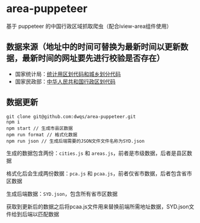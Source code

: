 
# area-puppeteer
基于 puppeteer 的中国行政区域抓取爬虫（配合iview-area组件使用）

## 数据来源（地址中的时间可替换为最新时间以更新数据，最新时间的网址要先进行校验是否存在）
* 国家统计局：[统计用区划代码和城乡划分代码](http://www.stats.gov.cn/tjsj/tjbz/tjyqhdmhcxhfdm/2020/index.html)
* 国家民政部：[中华人民共和国行政区划代码](http://www.mca.gov.cn/article/sj/tjbz/a/)

## 数据更新 

```
git clone git@github.com:dwqs/area-puppeteer.git
npm i
npm start // 生成市县区数据
npm run format // 格式化数据
npm run json // 生成后端需要的JSON文件文件名称为SYD.json
```

生成的数据包含两份：`cities.js` 和 `areas.js`，前者是市级数据，后者是县区数据

格式化后会生成两份数据：`pca.js` 和 `pcaa.js`，前者仅省市数据，后者包含省市区数据

生成后端数据：`SYD.json`，包含所有省市区数据

获取到更新后的数据之后将pcaa.js文件用来替换前端所需地址数据，SYD.json文件给到后端以匹配数据

